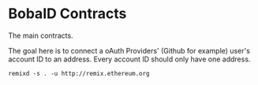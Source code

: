 # BobaID Contracts

The main contracts. 

The goal here is to connect a oAuth Providers' (Github for example) user's account ID to an address. Every account ID should only have one address. 

```
remixd -s . -u http://remix.ethereum.org
```